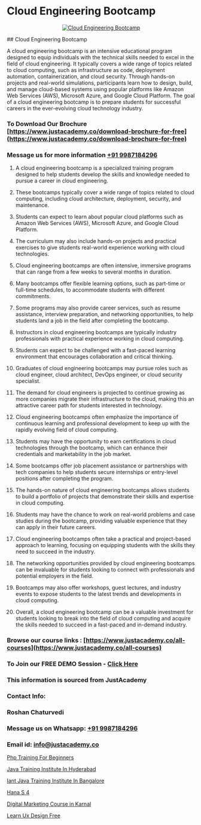 # Cloud Engineering Bootcamp

<p align="center">
  <a href="https://justacademy.co/all-courses">
    <img src="https://i.ibb.co/FJQ9DDy/cloud-computing.webp" alt="Cloud Engineering Bootcamp">
  </a>
</p>
## Cloud Engineering Bootcamp

A cloud engineering bootcamp is an intensive educational program designed to equip individuals with the technical skills needed to excel in the field of cloud engineering. It typically covers a wide range of topics related to cloud computing, such as infrastructure as code, deployment automation, containerization, and cloud security. Through hands-on projects and real-world simulations, participants learn how to design, build, and manage cloud-based systems using popular platforms like Amazon Web Services (AWS), Microsoft Azure, and Google Cloud Platform. The goal of a cloud engineering bootcamp is to prepare students for successful careers in the ever-evolving cloud technology industry.
### To Download Our Brochure [https://www.justacademy.co/download-brochure-for-free](https://www.justacademy.co/download-brochure-for-free)
### Message us for more information [+91 9987184296](https://api.whatsapp.com/send?phone=919987184296)
1) A cloud engineering bootcamp is a specialized training program designed to help students develop the skills and knowledge needed to pursue a career in cloud engineering.

2) These bootcamps typically cover a wide range of topics related to cloud computing, including cloud architecture, deployment, security, and maintenance.

3) Students can expect to learn about popular cloud platforms such as Amazon Web Services (AWS), Microsoft Azure, and Google Cloud Platform.

4) The curriculum may also include hands-on projects and practical exercises to give students real-world experience working with cloud technologies.

5) Cloud engineering bootcamps are often intensive, immersive programs that can range from a few weeks to several months in duration.

6) Many bootcamps offer flexible learning options, such as part-time or full-time schedules, to accommodate students with different commitments.

7) Some programs may also provide career services, such as resume assistance, interview preparation, and networking opportunities, to help students land a job in the field after completing the bootcamp.

8) Instructors in cloud engineering bootcamps are typically industry professionals with practical experience working in cloud computing.

9) Students can expect to be challenged with a fast-paced learning environment that encourages collaboration and critical thinking.

10) Graduates of cloud engineering bootcamps may pursue roles such as cloud engineer, cloud architect, DevOps engineer, or cloud security specialist.

11) The demand for cloud engineers is projected to continue growing as more companies migrate their infrastructure to the cloud, making this an attractive career path for students interested in technology.

12) Cloud engineering bootcamps often emphasize the importance of continuous learning and professional development to keep up with the rapidly evolving field of cloud computing.

13) Students may have the opportunity to earn certifications in cloud technologies through the bootcamp, which can enhance their credentials and marketability in the job market.

14) Some bootcamps offer job placement assistance or partnerships with tech companies to help students secure internships or entry-level positions after completing the program.

15) The hands-on nature of cloud engineering bootcamps allows students to build a portfolio of projects that demonstrate their skills and expertise in cloud computing.

16) Students may have the chance to work on real-world problems and case studies during the bootcamp, providing valuable experience that they can apply in their future careers.

17) Cloud engineering bootcamps often take a practical and project-based approach to learning, focusing on equipping students with the skills they need to succeed in the industry.

18) The networking opportunities provided by cloud engineering bootcamps can be invaluable for students looking to connect with professionals and potential employers in the field.

19) Bootcamps may also offer workshops, guest lectures, and industry events to expose students to the latest trends and developments in cloud computing.

20) Overall, a cloud engineering bootcamp can be a valuable investment for students looking to break into the field of cloud computing and acquire the skills needed to succeed in a fast-paced and in-demand industry.

### Browse our course links : [https://www.justacademy.co/all-courses](https://www.justacademy.co/all-courses) 
### To Join our FREE DEMO Session - [Click Here](https://www.justacademy.co/register-for-course-demo)


### This information is sourced from JustAcademy
### Contact Info:
### Roshan Chaturvedi
### Message us on Whatsapp: [+91 9987184296](https://api.whatsapp.com/send?phone=919987184296)
### Email id: [info@justacademy.co](mailto:info@justacademy.co)
                
[Php Training For Beginners](https://www.linkedin.com/pulse/php-training-beginners-justacademy-coimbatore-xt1xe?trackingId=GAqewxX%2FUcj4rgg9HLzXWg%3D%3D&lipi=urn%3Ali%3Apage%3Ad_flagship3_company_admin%3ByPDF5Pb2RH67jlf7LdyQxA%3D%3D)

[Java Training Institute In Hyderabad](https://www.linkedin.com/pulse/java-training-institute-hyderabad-justacademy-thane-myjge?trackingId=AXgwFPhpv3BpsPD9a8yrEA%3D%3D&lipi=urn%3Ali%3Apage%3Ad_flagship3_company_admin%3B8x4oZRFoSmO4CZ5ThOfedg%3D%3D)

[Iant Java Training Institute In Bangalore](https://medium.com/@mahi3106/iant-java-training-institute-in-bangalore-af612fa7c81b)

[Hana S 4](https://medium.com/@roneet705/hana-s-4-c69456dcb46b)

[Digital Marketing Course in Karnal](https://justacademyin.github.io/justacademy/digital-marketing-course-in-karnal)

[Learn Ux Design Free](https://justacademyin.github.io/justacademy/learn-ux-design-free)

